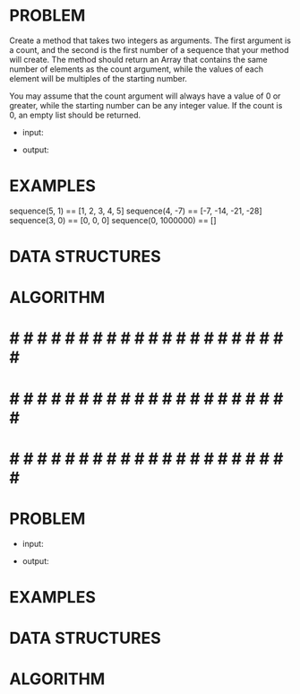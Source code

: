 # PROBLEM
Create a method that takes two integers as arguments. The first argument is a count, and the second is the first number of a sequence that your method will create. The method should return an Array that contains the same number of elements as the count argument, while the values of each element will be multiples of the starting number.

You may assume that the count argument will always have a value of 0 or greater, while the starting number can be any integer value. If the count is 0, an empty list should be returned.

- input: 

- output:

# EXAMPLES
sequence(5, 1) == [1, 2, 3, 4, 5]
sequence(4, -7) == [-7, -14, -21, -28]
sequence(3, 0) == [0, 0, 0]
sequence(0, 1000000) == []

# DATA STRUCTURES


# ALGORITHM

# # # # # # # # # # # # # # # # # # # # # # #
# # # # # # # # # # # # # # # # # # # # # # # 
# # # # # # # # # # # # # # # # # # # # # # #

# PROBLEM


- input: 

- output:

# EXAMPLES


# DATA STRUCTURES


# ALGORITHM
